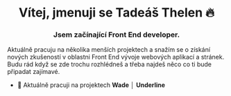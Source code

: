 <h1 align="center">Vítej, jmenuji se Tadeáš Thelen 🔥</h1>

<h3 align="center">Jsem začínající Front End developer.</h3>

<p align="left">Aktuálně pracuju na několika menších projektech a snažím se o získání nových zkušeností v oblastni Front End vývoje webových aplikací a stránek. Budu rád když se zde trochu rozhlédneš a třeba najdeš něco co ti bude připadat zajímavé.</p>

- 🔭 Aktuálně pracuji na projektech **Wade** │ **Underline**


